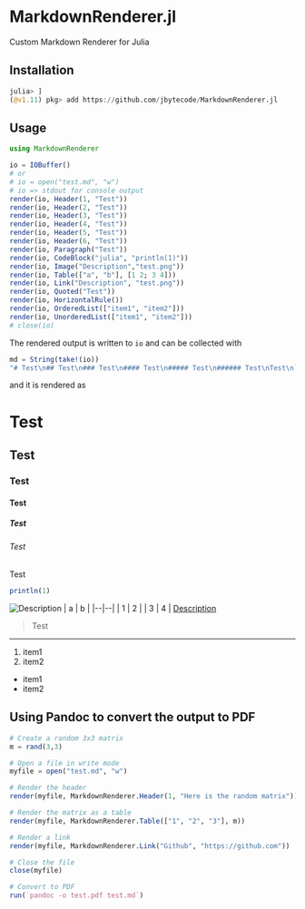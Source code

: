 # MarkdownRenderer.jl

Custom Markdown Renderer for Julia


## Installation 

```julia
julia> ]
(@v1.11) pkg> add https://github.com/jbytecode/MarkdownRenderer.jl 
```

## Usage 

```julia
using MarkdownRenderer 

io = IOBuffer()
# or 
# io = open("test.md", "w")
# io => stdout for console output
render(io, Header(1, "Test"))
render(io, Header(2, "Test"))
render(io, Header(3, "Test"))
render(io, Header(4, "Test"))
render(io, Header(5, "Test"))
render(io, Header(6, "Test"))
render(io, Paragraph("Test"))
render(io, CodeBlock("julia", "println(1)"))
render(io, Image("Description","test.png"))
render(io, Table(["a", "b"], [1 2; 3 4]))
render(io, Link("Description", "test.png"))
render(io, Quoted("Test"))
render(io, HorizontalRule())
render(io, OrderedList(["item1", "item2"]))
render(io, UnorderedList(["item1", "item2"]))
# close(io)
```

The rendered output is written to `io` and can be collected with 

```julia
md = String(take!(io))
"# Test\n## Test\n### Test\n#### Test\n##### Test\n###### Test\nTest\n```julia\nprintln(1)\n```\n![Description](test.png)\n| a | b |\n|--|--|\n| 1 | 2 |\n| 3 | 4 |\n[Description](test.png)\n> Test\n----\n1. item1\n2. item2\n- item1\n- item2\n"
```

and it is rendered as 

# Test
## Test
### Test
#### Test
##### Test
###### Test
Test
```julia
println(1)
```
![Description](test.png)
| a | b |
|--|--|
| 1 | 2 |
| 3 | 4 |
[Description](test.png)
> Test
----
1. item1
2. item2
- item1
- item2

## Using Pandoc to convert the output to PDF

```julia
# Create a random 3x3 matrix
m = rand(3,3)

# Open a file in write mode
myfile = open("test.md", "w")

# Render the header
render(myfile, MarkdownRenderer.Header(1, "Here is the random matrix"))

# Render the matrix as a table
render(myfile, MarkdownRenderer.Table(["1", "2", "3"], m))

# Render a link
render(myfile, MarkdownRenderer.Link("Github", "https://github.com"))

# Close the file
close(myfile)

# Convert to PDF
run(`pandoc -o test.pdf test.md`)
```


